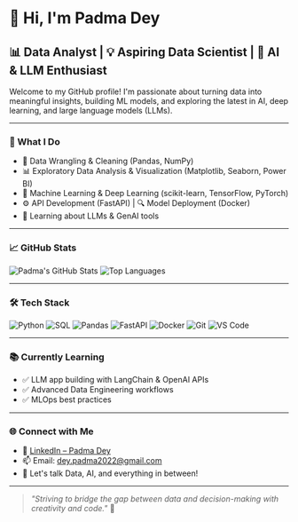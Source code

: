 # 👋 Hi, I'm Padma Dey

## 📊 Data Analyst | 💡 Aspiring Data Scientist | 🧠 AI & LLM Enthusiast

Welcome to my GitHub profile! I'm passionate about turning data into meaningful insights, building ML models, and exploring the latest in AI, deep learning, and large language models (LLMs).

---

### 🚀 What I Do

- 🧹 Data Wrangling & Cleaning (Pandas, NumPy)
- 📊 Exploratory Data Analysis & Visualization (Matplotlib, Seaborn, Power BI)
- 🤖 Machine Learning & Deep Learning (scikit-learn, TensorFlow, PyTorch)
- ⚙️ API Development (FastAPI) | 🔍 Model Deployment (Docker)
- 🧠 Learning about LLMs & GenAI tools

---

### 📈 GitHub Stats

![Padma's GitHub Stats](https://github-readme-stats.vercel.app/api?username=deypadma2020&show_icons=true&theme=tokyonight)
![Top Languages](https://github-readme-stats.vercel.app/api/top-langs/?username=deypadma2020&layout=compact&theme=tokyonight)

---

### 🛠️ Tech Stack

![Python](https://img.shields.io/badge/-Python-3776AB?style=flat&logo=python&logoColor=white)
![SQL](https://img.shields.io/badge/-SQL-4479A1?style=flat&logo=MySQL&logoColor=white)
![Pandas](https://img.shields.io/badge/-Pandas-150458?style=flat&logo=pandas)
![FastAPI](https://img.shields.io/badge/-FastAPI-009688?style=flat&logo=fastapi)
![Docker](https://img.shields.io/badge/-Docker-2496ED?style=flat&logo=docker)
![Git](https://img.shields.io/badge/-Git-F05032?style=flat&logo=git&logoColor=white)
![VS Code](https://img.shields.io/badge/-VSCode-007ACC?style=flat&logo=visual-studio-code&logoColor=white)

---

### 📚 Currently Learning

- ✅ LLM app building with LangChain & OpenAI APIs  
- ✅ Advanced Data Engineering workflows  
- ✅ MLOps best practices  

---

### 🌐 Connect with Me

- 🔗 [LinkedIn – Padma Dey](https://www.linkedin.com/in/padmadey/)
- 📫 Email: dey.padma2022@gmail.com
- 🧠 Let's talk Data, AI, and everything in between!

---

> _"Striving to bridge the gap between data and decision-making with creativity and code."_ 🚀
